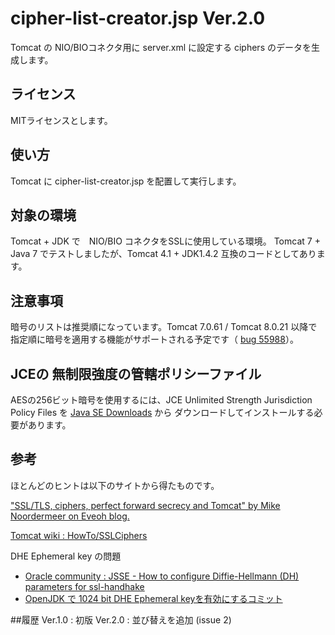 ﻿# cipher-list-creator.jsp Ver.2.0
Tomcat の NIO/BIOコネクタ用に server.xml に設定する ciphers のデータを生成します。
## ライセンス
MITライセンスとします。
## 使い方
Tomcat に cipher-list-creator.jsp を配置して実行します。
## 対象の環境
Tomcat + JDK で　NIO/BIO コネクタをSSLに使用している環境。
Tomcat 7 + Java 7 でテストしましたが、Tomcat 4.1 + JDK1.4.2 互換のコードとしてあります。
## 注意事項
暗号のリストは推奨順になっています。Tomcat 7.0.61 / Tomcat 8.0.21 以降で指定順に暗号を適用する機能がサポートされる予定です（ [bug 55988](https://bz.apache.org/bugzilla/show_bug.cgi?id=55988)）。
## JCEの 無制限強度の管轄ポリシーファイル
AESの256ビット暗号を使用するには、JCE Unlimited Strength Jurisdiction Policy Files を [Java SE Downloads](http://www.oracle.com/technetwork/java/javase/downloads/index.html) から
ダウンロードしてインストールする必要があります。
## 参考
ほとんどのヒントは以下のサイトから得たものです。

["SSL/TLS, ciphers, perfect forward secrecy and Tomcat" by Mike Noordermeer on Eveoh blog.](https://blog.eveoh.nl/2014/02/tls-ssl-ciphers-pfs-tomcat/)

[Tomcat wiki : HowTo/SSLCiphers](http://wiki.apache.org/tomcat/HowTo/SSLCiphers)

DHE Ephemeral key の問題
- [Oracle community : JSSE - How to configure Diffie-Hellmann (DH) parameters for ssl-handhake](https://community.oracle.com/thread/1533751)
- [OpenJDK で 1024 bit DHE Ephemeral keyを有効にするコミット](http://hg.openjdk.java.net/jdk8/jdk8/jdk/rev/0d5f4f1782e8)

##履歴
Ver.1.0 : 初版
Ver.2.0 : 並び替えを追加 (issue 2)